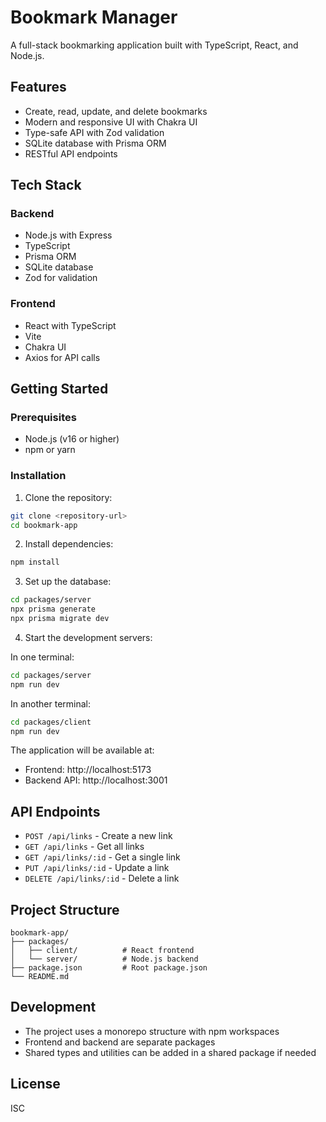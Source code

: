 # Bookmark Manager

A full-stack bookmarking application built with TypeScript, React, and Node.js.

## Features

- Create, read, update, and delete bookmarks
- Modern and responsive UI with Chakra UI
- Type-safe API with Zod validation
- SQLite database with Prisma ORM
- RESTful API endpoints

## Tech Stack

### Backend
- Node.js with Express
- TypeScript
- Prisma ORM
- SQLite database
- Zod for validation

### Frontend
- React with TypeScript
- Vite
- Chakra UI
- Axios for API calls

## Getting Started

### Prerequisites

- Node.js (v16 or higher)
- npm or yarn

### Installation

1. Clone the repository:
```bash
git clone <repository-url>
cd bookmark-app
```

2. Install dependencies:
```bash
npm install
```

3. Set up the database:
```bash
cd packages/server
npx prisma generate
npx prisma migrate dev
```

4. Start the development servers:

In one terminal:
```bash
cd packages/server
npm run dev
```

In another terminal:
```bash
cd packages/client
npm run dev
```

The application will be available at:
- Frontend: http://localhost:5173
- Backend API: http://localhost:3001

## API Endpoints

- `POST /api/links` - Create a new link
- `GET /api/links` - Get all links
- `GET /api/links/:id` - Get a single link
- `PUT /api/links/:id` - Update a link
- `DELETE /api/links/:id` - Delete a link

## Project Structure

```
bookmark-app/
├── packages/
│   ├── client/          # React frontend
│   └── server/          # Node.js backend
├── package.json         # Root package.json
└── README.md
```

## Development

- The project uses a monorepo structure with npm workspaces
- Frontend and backend are separate packages
- Shared types and utilities can be added in a shared package if needed

## License

ISC 